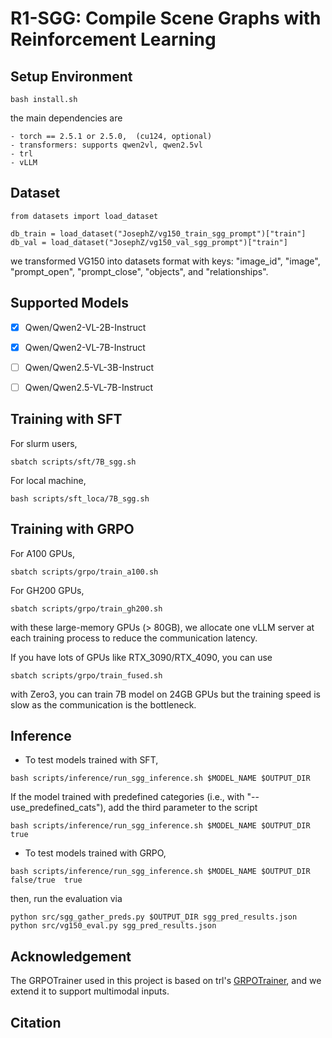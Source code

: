 # R1-SGG: Compile Scene Graphs with Reinforcement Learning

## Setup Environment
```
bash install.sh
```
the main dependencies are 
```
- torch == 2.5.1 or 2.5.0,  (cu124, optional)
- transformers: supports qwen2vl, qwen2.5vl
- trl
- vLLM
```

## Dataset
```
from datasets import load_dataset

db_train = load_dataset("JosephZ/vg150_train_sgg_prompt")["train"]
db_val = load_dataset("JosephZ/vg150_val_sgg_prompt")["train"]
```
we transformed VG150 into datasets format with keys: "image_id", "image", "prompt_open", "prompt_close", "objects", and "relationships".

## Supported Models
- [x] Qwen/Qwen2-VL-2B-Instruct 
- [x] Qwen/Qwen2-VL-7B-Instruct
- [ ] Qwen/Qwen2.5-VL-3B-Instruct 
- [ ] Qwen/Qwen2.5-VL-7B-Instruct 


## Training with SFT
For slurm users,
```
sbatch scripts/sft/7B_sgg.sh 
```
For local machine,
```
bash scripts/sft_loca/7B_sgg.sh
```



## Training with GRPO
For A100 GPUs,
```
sbatch scripts/grpo/train_a100.sh
```

For GH200 GPUs,
```
sbatch scripts/grpo/train_gh200.sh
```

with these large-memory GPUs (> 80GB), we allocate one vLLM server at each training process to reduce the communication latency.


If you have lots of GPUs like RTX_3090/RTX_4090, you can use 
```
sbatch scripts/grpo/train_fused.sh
```
with Zero3, you can train 7B model on 24GB GPUs but the training speed is slow as the communication is the bottleneck.

## Inference
- To test models trained with SFT, 
```
bash scripts/inference/run_sgg_inference.sh $MODEL_NAME $OUTPUT_DIR
```
If the model trained with predefined categories (i.e., with "--use_predefined_cats"), add the third parameter to the script
```
bash scripts/inference/run_sgg_inference.sh $MODEL_NAME $OUTPUT_DIR true
```

- To test models trained with GRPO,
```
bash scripts/inference/run_sgg_inference.sh $MODEL_NAME $OUTPUT_DIR false/true  true
```

then, run the evaluation via
```
python src/sgg_gather_preds.py $OUTPUT_DIR sgg_pred_results.json
python src/vg150_eval.py sgg_pred_results.json
```





## Acknowledgement
The GRPOTrainer used in this project is based on trl's [GRPOTrainer](https://github.com/huggingface/trl/blob/main/trl/trainer/grpo_trainer.py),
and we extend it to support multimodal inputs.

## Citation


